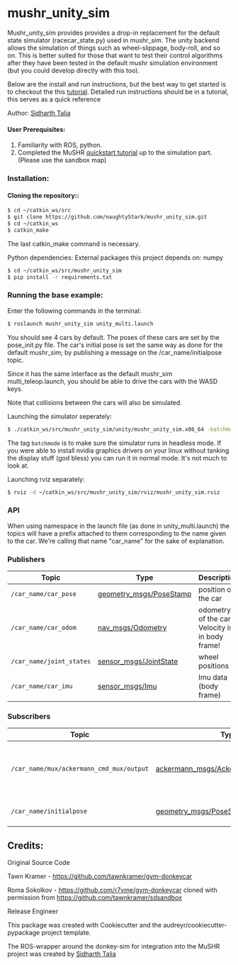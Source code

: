 # mushr_unity_sim

Mushr_unity_sim provides provides a drop-in replacement for the default state simulator (racecar_state.py) used in mushr_sim. The unity backend allows the simulation of things such as wheel-slippage, body-roll, and so on. This is better suited for those that want to test their control algorithms after they have been tested in the default mushr simulation environment (but you could develop directly with this too).

Below are the install and run instructions, but the best way to get started is to checkout the this [tutorial](https://mushr.io/tutorials/mushr_unity_sim/). Detailed run instructions should be in a tutorial, this serves as a quick reference

Author:
[Sidharth Talia](https://www.sidharthtalia.com/)

#### User Prerequisites:
1) Familiarity with ROS, python.
2) Completed the MuSHR [quickstart tutorial](https://mushr.io/tutorials/quickstart/) up to the simulation part. (Please use the sandbox map)

### Installation:

#### Cloning the repository::
``` bash
$ cd ~/catkin_ws/src
$ git clone https://github.com/naughtyStark/mushr_unity_sim.git
$ cd ~/catkin_ws
$ catkin_make
```
The last catkin_make command is necessary.

Python dependencies: 
External packages this project depends on: numpy 
``` bash
$ cd ~/catkin_ws/src/mushr_unity_sim
$ pip install -r requirements.txt
```

### Running the base example:
Enter the following commands in the terminal:
``` bash
$ roslaunch mushr_unity_sim unity_multi.launch
```

You should see 4 cars by default. The poses of these cars are set by the pose_init.py file. The car's initial pose is set the same way as done for the default mushr_sim; by publishing a message on the /car_name/initialpose topic. 

Since it has the same interface as the default mushr_sim multi_teleop.launch, you should be able to drive the cars with the WASD keys.

Note that collisions between the cars will also be simulated.

Launching the simulator seperately:
``` bash
$ ./catkin_ws/src/mushr_unity_sim/unity/mushr_unity_sim.x86_64 -batchmode
```
The tag `batchmode` is to make sure the simulator runs in headless mode. If you were able to install nvidia graphics drivers on your linux without tanking the display stuff (god bless) you can run it in normal mode. It's not much to look at.

Launching rviz separately:
``` bash
$ rviz -d ~/catkin_ws/src/mushr_unity_sim/rviz/mushr_unity_sim.rviz
```


### API
When using namespace in the launch file (as done in unity_multi.launch) the topics will have a prefix attached to them corresponding to the name given to the car. We're calling that name "car_name" for the sake of explanation.

### Publishers
Topic | Type | Description
------|------|------------
`/car_name/car_pose` | [geometry_msgs/PoseStamp](http://docs.ros.org/en/melodic/api/geometry_msgs/html/msg/PoseStamped.html)| position of the car
`/car_name/car_odom` | [nav_msgs/Odometry](http://docs.ros.org/en/melodic/api/nav_msgs/html/msg/Odometry.html)| odometry of the car. Velocity is in body frame!
`/car_name/joint_states` | [sensor_msgs/JointState](http://docs.ros.org/en/melodic/api/sensor_msgs/html/msg/JointState.html)| wheel positions
`/car_name/car_imu` | [sensor_msgs/Imu](http://docs.ros.org/en/melodic/api/sensor_msgs/html/msg/Imu.html)| Imu data (body frame)

### Subscribers
Topic | Type | Description
------|------|------------
`/car_name/mux/ackermann_cmd_mux/output` | [ackermann_msgs/AckermannDriveStamped](http://docs.ros.org/en/jade/api/ackermann_msgs/html/msg/AckermannDriveStamped.html)| steering and speed control commands to be sent to the car
`/car_name/initialpose` | [geometry_msgs/PoseStamp](http://docs.ros.org/en/melodic/api/geometry_msgs/html/msg/PoseStamped.html)| initial position of the car

## Credits:
Original Source Code

Tawn Kramer - https://github.com/tawnkramer/gym-donkeycar

Roma Sokolkov - https://github.com/r7vme/gym-donkeycar cloned with permission from https://github.com/tawnkramer/sdsandbox

Release Engineer

This package was created with Cookiecutter and the audreyr/cookiecutter-pypackage project template.

The ROS-wrapper around the donkey-sim for integration into the MuSHR project was created by [Sidharth Talia](https://www.sidharthtalia.com/)



